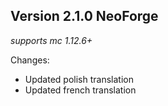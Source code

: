 ## Version 2.1.0 NeoForge

_supports mc 1.12.6+_

Changes:
- Updated polish translation
- Updated french translation

